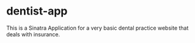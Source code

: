 # dentist-app
This is a Sinatra Application for a very basic dental practice website that deals with insurance.
